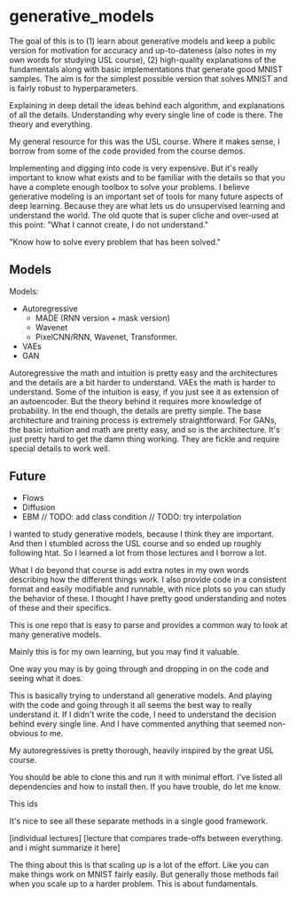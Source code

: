 # generative_models

The goal of this is to (1) learn about generative models and keep a public version for motivation
for accuracy and up-to-dateness (also notes in my own words for studying USL course), (2) high-quality explanations of the fundamentals along with basic
implementations that generate good MNIST samples. The aim is for the simplest possible version
that solves MNIST and is fairly robust to hyperparameters.

Explaining in deep detail the ideas behind each algorithm, and explanations of all
the details. Understanding why every single line of code is there. The theory and everything.

My general resource for this was the USL course.
Where it makes sense, I borrow from some of the code provided from the course demos.



Implementing and digging into code is very expensive.
But it's really important to know what exists and to be familiar
with the details so that you have a complete enough toolbox to solve
your problems. I believe generative modeling is an important set of tools
for many future aspects of deep learning. Because they are what lets us do unsupervised
learning and understand the world. The old quote that is super cliche and over-used
at this point: "What I cannot create, I do not understand."

"Know how to solve every problem that has been solved."




## Models

Models:
- Autoregressive
  - MADE (RNN version + mask version)
  - Wavenet
  - PixelCNN/RNN, Wavenet, Transformer. 
- VAEs
- GAN

Autoregressive the math and intuition is pretty easy and the architectures and the details are a bit harder to understand.
VAEs the math is harder to understand. Some of the intuition is easy, if you just see it as extension of an
autoencoder. But the theory behind it requires more knowledge of probability. In the end though, the details
are pretty simple. The base architecture and training process is extremely straightforward.
For GANs, the basic intuition and math are pretty easy, and so is the architecture. It's just pretty
hard to get the damn thing working. They are fickle and require special details to work well.

## Future
- Flows
- Diffusion 
- EBM
// TODO: add class condition
// TODO: try interpolation





I wanted to study generative models, because I think they are important.
And then I stumbled across the USL course and so ended up roughly following htat.
So I learned a lot from those lectures and I borrow a lot.

What I do beyond that course is add extra notes in my own
words describing how the different things work. I also provide code in
a consistent format and easily modifiable and runnable, with nice plots
so you can study the behavior of these.
I thought I have pretty good understanding and notes of these and their specifics.

This is one repo that is easy to parse and provides a common way to look at many generative models.

Mainly this is for my own learning, but you may find it valuable.

One way you may is by going through and dropping in on the code and seeing what it does.

This is basically trying to understand all generative models.
And playing with the code and going through it all seems the best way to really understand it.
If I didn't write the code, I need to understand the decision behind every single line.
And I have commented anything that seemed non-obvious to me.

My autoregressives is pretty thorough, heavily inspired by the great USL course.

You should be able to clone this and run it with minimal effort.
I've listed all dependencies and how to install then.
If you have trouble, do let me know.

This ids 

It's nice to see all these separate methods in a single good framework. 

[individual lectures]
[lecture that compares trade-offs between everything. and i might summarize it here]

The thing about this is that scaling up is a lot of the effort.
Like you can make things work on MNIST fairly easily. But generally
those methods fail when you scale up to a harder problem. 
This is about fundamentals.
